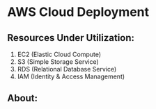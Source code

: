 # AWS Cloud Deployment

## Resources Under Utilization:
1. EC2 (Elastic Cloud Compute)
2. S3 (Simple Storage Service)
3. RDS (Relational Database Service)
4. IAM (Identity & Access Management)

## About:

